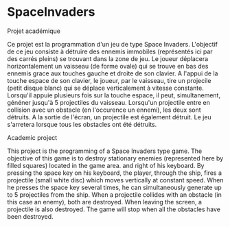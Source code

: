 # SpaceInvaders
Projet académique

Ce projet est la programmation d'un jeu de type Space Invaders. 
L'objectif de ce jeu consiste à détruire des ennemis immobiles (représentés ici par des carrés pleins) se trouvant dans la zone de jeu. Le joueur déplacera horizontalement un vaisseau (de forme ovale) qui se trouve en bas des ennemis grace aux touches gauche et droite de son clavier.
A l'appui de la touche espace de son clavier, le joueur, par le vaisseau, tire un projecile (petit disque blanc) qui se déplace verticalement à vitesse constante. Lorsqu'il appuie plusieurs fois sur la touche espace, il peut, simultanement, généner jusqu'à 5 projectiles du vaisseau.
Lorsqu'un projectile entre en collision avec un obstacle (en l'occurence un ennemi), les deux sont détruits.
A la sortie de l'écran, un projectile est également détruit.
Le jeu s'arretera lorsque tous les obstacles ont été détruits.


Academic project

This project is the programming of a Space Invaders type game.
The objective of this game is to destroy stationary enemies (represented here by filled squares) located in the game area. and right of his keyboard.
By pressing the space key on his keyboard, the player, through the ship, fires a projectile (small white disc) which moves vertically at constant speed. When he presses the space key several times, he can simultaneously generate up to 5 projectiles from the ship.
When a projectile collides with an obstacle (in this case an enemy), both are destroyed.
When leaving the screen, a projectile is also destroyed.
The game will stop when all the obstacles have been destroyed.
